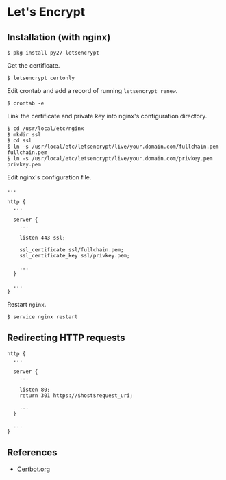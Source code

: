 # Let's Encrypt

## Installation (with nginx)

```
$ pkg install py27-letsencrypt
```

Get the certificate.

```
$ letsencrypt certonly
```

Edit crontab and add a record of running `letsencrypt renew`.

```
$ crontab -e
```

Link the certificate and private key into nginx's configuration directory.

```
$ cd /usr/local/etc/nginx
$ mkdir ssl
$ cd ssl
$ ln -s /usr/local/etc/letsencrypt/live/your.domain.com/fullchain.pem fullchain.pem
$ ln -s /usr/local/etc/letsencrypt/live/your.domain.com/privkey.pem privkey.pem
```

Edit nginx's configuration file.

```
...

http {
  ...

  server {
    ...

    listen 443 ssl;

    ssl_certificate ssl/fullchain.pem;
    ssl_certificate_key ssl/privkey.pem;

    ...
  }

  ...
}
```

Restart `nginx`.

```
$ service nginx restart
```


## Redirecting HTTP requests

```
http {
  ...

  server {
    ...

    listen 80;
    return 301 https://$host$request_uri;

    ...
  }

  ...
}
```


## References

- [Certbot.org](https://certbot.eff.org/#freebsd-nginx)
